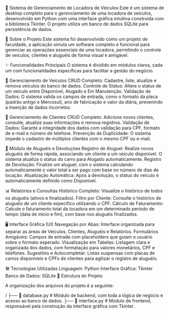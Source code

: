 🚗 Sistema de Gerenciamento de Locadora de Veículos
Este é um sistema de desktop completo para o gerenciamento de uma locadora de veículos, desenvolvido em Python com uma interface gráfica intuitiva construída com a biblioteca Tkinter. O projeto utiliza um banco de dados SQLite para persistência de dados.

🎯 Sobre o Projeto
Este sistema foi desenvolvido como um projeto de faculdade, a aplicação simula um software completo e funcional para gerenciar as operações essenciais de uma locadora, permitindo o controle de veículos, clientes e aluguéis de forma visual e amigável.

✨ Funcionalidades Principais
O sistema é dividido em módulos claros, cada um com funcionalidades específicas para facilitar a gestão do negócio.

🚗 Gerenciamento de Veículos
CRUD Completo: Cadastre, liste, atualize e remova veículos do banco de dados.
Controle de Status: Altere o status de um veículo entre Disponível, Alugado e Em Manutenção.
Validação de Dados: O sistema valida os campos de entrada, como o formato da placa (padrão antigo e Mercosul), ano de fabricação e valor da diária, prevenindo a inserção de dados incorretos.

👥 Gerenciamento de Clientes
CRUD Completo: Adicione novos clientes, consulte, atualize suas informações e remova registros.
Validação de Dados: Garante a integridade dos dados com validação para CPF, formato de e-mail e número de telefone.
Prevenção de Duplicidade: O sistema impede o cadastro de múltiplos clientes com o mesmo CPF ou e-mail.

🔑 Módulo de Aluguéis e Devoluções
Registro de Aluguel: Realize novos aluguéis de forma rápida, associando um cliente a um veículo disponível. O sistema atualiza o status do carro para Alugado automaticamente.
Registro de Devolução: Finalize um aluguel, com o sistema calculando automaticamente o valor total a ser pago com base no número de dias de locação.
Atualização Automática: Após a devolução, o status do veículo é automaticamente definido como Disponível.

📊 Relatórios e Consultas
Histórico Completo: Visualize o histórico de todos os aluguéis (ativos e finalizados).
Filtro por Cliente: Consulte o histórico de aluguéis de um cliente específico utilizando o CPF.
Cálculo de Faturamento: Calcule o faturamento total da locadora em um determinado período de tempo (data de início e fim), com base nos aluguéis finalizados.

🖥️ Interface Gráfica (UI)
Navegação por Abas: Interface organizada para separar as áreas de Veículos, Clientes, Aluguéis e Relatórios.
Formulários Amigáveis: Campos de entrada com placeholders que guiam o usuário sobre o formato esperado.
Visualização em Tabelas: Listagem clara e organizada dos dados, com formatação para valores monetários, CPF e telefones.
Sugestões e Autocompletar: Listas suspensas com placas de carros disponíveis e CPFs de clientes para agilizar o registro de aluguéis.

🛠️ Tecnologias Utilizadas
Linguagem: Python
Interface Gráfica: Tkinter
Banco de Dados: SQLite
📂 Estrutura do Projeto

A organização dos arquivos do projeto é a seguinte:

/
├── 🐍 database.py         # Módulo de backend, com toda a lógica de negócio e acesso ao banco de dados.
├── 🐍 interface.py        # Módulo de frontend, responsável pela construção da interface gráfica com Tkinter.